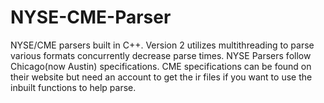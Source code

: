 # NYSE-CME-Parser
NYSE/CME parsers built in C++. Version 2 utilizes multithreading to parse various formats concurrently decrease parse times. NYSE Parsers follow Chicago(now Austin) specifications. CME specifications can be found on their website but need an account to get the ir files if you want to use the inbuilt functions to help parse.
